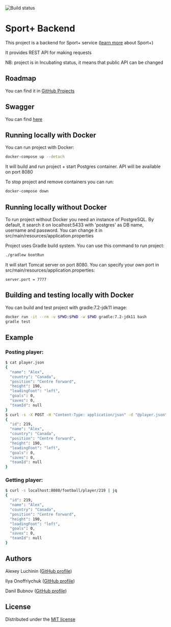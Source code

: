 ![Build status](https://github.com/KaperD/LOB-HSE-SE-Project-Fall-2021/actions/workflows/check.yml/badge.svg)


# Sport+ Backend
This project is a backend for Sport+ service ([learn more](https://docs.google.com/presentation/d/1cWrB_O68aSAuZ332TBQ1fq2j87nwqzjYmkLEKyrs6Uc/edit?usp=sharing) about Sport+)

It provides REST API for making requests

NB: project is in Incubating status, it means that public API can be changed

## Roadmap
You can find it in [GitHub Projects](https://github.com/KaperD/LOB-HSE-SE-Project-Fall-2021/projects/2)

## Swagger
You can find [here](https://kaperd.github.io/LOB-HSE-SE-Project-Fall-2021/)

## Running locally with Docker
You can run project with Docker:

```bash
docker-compose up --detach
```

It will build and run project + start Postgres container. API will be available on port 8080

To stop project and remove containers you can run:

```bash
docker-compose down
```

## Running locally without Docker
To run project without Docker you need an instance of PostgreSQL. 
By default, it search it on localhost:5433 with 'postgres' as DB name, username and password.
You can change it in src/main/resources/application.properties 

Project uses Gradle build system. You can use this command to run project:

```bash
./gradlew bootRun
```

It will start Tomcat server on port 8080. You can specify your own port in src/main/resources/application.properties:
```properties
server.port = 7777
```

## Building and testing locally with Docker
You can build and test project with gradle:7.2-jdk11 image:

```bash
docker run -it --rm -v $PWD:$PWD -w $PWD gradle:7.2-jdk11 bash
gradle test
```

## Example
### Posting player:
```bash
$ cat player.json
{
  "name": "Alex",
  "country": "Canada",
  "position": "Centre forward",
  "height": 190,
  "leadingFoot": "left",
  "goals": 0,
  "saves": 0,
  "teamId": null
}
$ curl -s -X POST -H "Content-Type: application/json" -d "@player.json" localhost:8080/football/player | jq
{
  "id": 219,
  "name": "Alex",
  "country": "Canada",
  "position": "Centre forward",
  "height": 190,
  "leadingFoot": "left",
  "goals": 0,
  "saves": 0,
  "teamId": null
}
```

### Getting player:
```bash
$ curl -s localhost:8080/football/player/219 | jq
{
  "id": 219,
  "name": "Alex",
  "country": "Canada",
  "position": "Centre forward",
  "height": 190,
  "leadingFoot": "left",
  "goals": 0,
  "saves": 0,
  "teamId": null
}
```

## Authors
Alexey Luchinin ([GitHub profile](https://github.com/alex999990009))

Ilya Onoffriychuk ([GitHub profile](https://github.com/ilyaonoff))

Danil Bubnov ([GitHub profile](https://github.com/KaperD))

## License
Distributed under the [MIT license](https://choosealicense.com/licenses/mit/)

